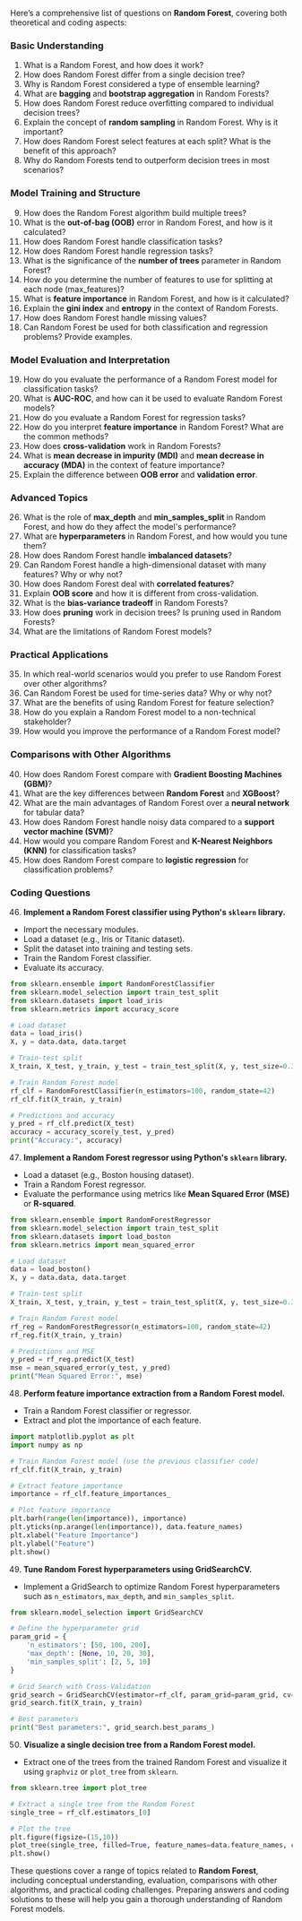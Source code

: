 Here’s a comprehensive list of questions on **Random Forest**, covering both theoretical and coding aspects:

### **Basic Understanding**
1. What is a Random Forest, and how does it work?
2. How does Random Forest differ from a single decision tree?
3. Why is Random Forest considered a type of ensemble learning?
4. What are **bagging** and **bootstrap aggregation** in Random Forests?
5. How does Random Forest reduce overfitting compared to individual decision trees?
6. Explain the concept of **random sampling** in Random Forest. Why is it important?
7. How does Random Forest select features at each split? What is the benefit of this approach?
8. Why do Random Forests tend to outperform decision trees in most scenarios?

### **Model Training and Structure**
9. How does the Random Forest algorithm build multiple trees?
10. What is the **out-of-bag (OOB)** error in Random Forest, and how is it calculated?
11. How does Random Forest handle classification tasks?
12. How does Random Forest handle regression tasks?
13. What is the significance of the **number of trees** parameter in Random Forest?
14. How do you determine the number of features to use for splitting at each node (max_features)?
15. What is **feature importance** in Random Forest, and how is it calculated?
16. Explain the **gini index** and **entropy** in the context of Random Forests.
17. How does Random Forest handle missing values?
18. Can Random Forest be used for both classification and regression problems? Provide examples.

### **Model Evaluation and Interpretation**
19. How do you evaluate the performance of a Random Forest model for classification tasks?
20. What is **AUC-ROC**, and how can it be used to evaluate Random Forest models?
21. How do you evaluate a Random Forest for regression tasks?
22. How do you interpret **feature importance** in Random Forest? What are the common methods?
23. How does **cross-validation** work in Random Forests?
24. What is **mean decrease in impurity (MDI)** and **mean decrease in accuracy (MDA)** in the context of feature importance?
25. Explain the difference between **OOB error** and **validation error**.

### **Advanced Topics**
26. What is the role of **max_depth** and **min_samples_split** in Random Forest, and how do they affect the model's performance?
27. What are **hyperparameters** in Random Forest, and how would you tune them?
28. How does Random Forest handle **imbalanced datasets**?
29. Can Random Forest handle a high-dimensional dataset with many features? Why or why not?
30. How does Random Forest deal with **correlated features**?
31. Explain **OOB score** and how it is different from cross-validation.
32. What is the **bias-variance tradeoff** in Random Forests?
33. How does **pruning** work in decision trees? Is pruning used in Random Forests?
34. What are the limitations of Random Forest models?

### **Practical Applications**
35. In which real-world scenarios would you prefer to use Random Forest over other algorithms?
36. Can Random Forest be used for time-series data? Why or why not?
37. What are the benefits of using Random Forest for feature selection?
38. How do you explain a Random Forest model to a non-technical stakeholder?
39. How would you improve the performance of a Random Forest model?

### **Comparisons with Other Algorithms**
40. How does Random Forest compare with **Gradient Boosting Machines (GBM)**?
41. What are the key differences between **Random Forest** and **XGBoost**?
42. What are the main advantages of Random Forest over a **neural network** for tabular data?
43. How does Random Forest handle noisy data compared to a **support vector machine (SVM)**?
44. How would you compare Random Forest and **K-Nearest Neighbors (KNN)** for classification tasks?
45. How does Random Forest compare to **logistic regression** for classification problems?

### **Coding Questions**
46. **Implement a Random Forest classifier using Python's `sklearn` library.**
   - Import the necessary modules.
   - Load a dataset (e.g., Iris or Titanic dataset).
   - Split the dataset into training and testing sets.
   - Train the Random Forest classifier.
   - Evaluate its accuracy.
```python
from sklearn.ensemble import RandomForestClassifier
from sklearn.model_selection import train_test_split
from sklearn.datasets import load_iris
from sklearn.metrics import accuracy_score

# Load dataset
data = load_iris()
X, y = data.data, data.target

# Train-test split
X_train, X_test, y_train, y_test = train_test_split(X, y, test_size=0.3, random_state=42)

# Train Random Forest model
rf_clf = RandomForestClassifier(n_estimators=100, random_state=42)
rf_clf.fit(X_train, y_train)

# Predictions and accuracy
y_pred = rf_clf.predict(X_test)
accuracy = accuracy_score(y_test, y_pred)
print("Accuracy:", accuracy)
```

47. **Implement a Random Forest regressor using Python's `sklearn` library.**
   - Load a dataset (e.g., Boston housing dataset).
   - Train a Random Forest regressor.
   - Evaluate the performance using metrics like **Mean Squared Error (MSE)** or **R-squared**.
```python
from sklearn.ensemble import RandomForestRegressor
from sklearn.model_selection import train_test_split
from sklearn.datasets import load_boston
from sklearn.metrics import mean_squared_error

# Load dataset
data = load_boston()
X, y = data.data, data.target

# Train-test split
X_train, X_test, y_train, y_test = train_test_split(X, y, test_size=0.3, random_state=42)

# Train Random Forest model
rf_reg = RandomForestRegressor(n_estimators=100, random_state=42)
rf_reg.fit(X_train, y_train)

# Predictions and MSE
y_pred = rf_reg.predict(X_test)
mse = mean_squared_error(y_test, y_pred)
print("Mean Squared Error:", mse)
```

48. **Perform feature importance extraction from a Random Forest model.**
   - Train a Random Forest classifier or regressor.
   - Extract and plot the importance of each feature.
```python
import matplotlib.pyplot as plt
import numpy as np

# Train Random Forest model (use the previous classifier code)
rf_clf.fit(X_train, y_train)

# Extract feature importance
importance = rf_clf.feature_importances_

# Plot feature importance
plt.barh(range(len(importance)), importance)
plt.yticks(np.arange(len(importance)), data.feature_names)
plt.xlabel("Feature Importance")
plt.ylabel("Feature")
plt.show()
```

49. **Tune Random Forest hyperparameters using GridSearchCV.**
   - Implement a GridSearch to optimize Random Forest hyperparameters such as `n_estimators`, `max_depth`, and `min_samples_split`.
```python
from sklearn.model_selection import GridSearchCV

# Define the hyperparameter grid
param_grid = {
    'n_estimators': [50, 100, 200],
    'max_depth': [None, 10, 20, 30],
    'min_samples_split': [2, 5, 10]
}

# Grid Search with Cross-Validation
grid_search = GridSearchCV(estimator=rf_clf, param_grid=param_grid, cv=5, scoring='accuracy')
grid_search.fit(X_train, y_train)

# Best parameters
print("Best parameters:", grid_search.best_params_)
```

50. **Visualize a single decision tree from a Random Forest model.**
   - Extract one of the trees from the trained Random Forest and visualize it using `graphviz` or `plot_tree` from `sklearn`.
```python
from sklearn.tree import plot_tree

# Extract a single tree from the Random Forest
single_tree = rf_clf.estimators_[0]

# Plot the tree
plt.figure(figsize=(15,10))
plot_tree(single_tree, filled=True, feature_names=data.feature_names, class_names=data.target_names, rounded=True)
plt.show()
```

These questions cover a range of topics related to **Random Forest**, including conceptual understanding, evaluation, comparisons with other algorithms, and practical coding challenges. Preparing answers and coding solutions to these will help you gain a thorough understanding of Random Forest models.
